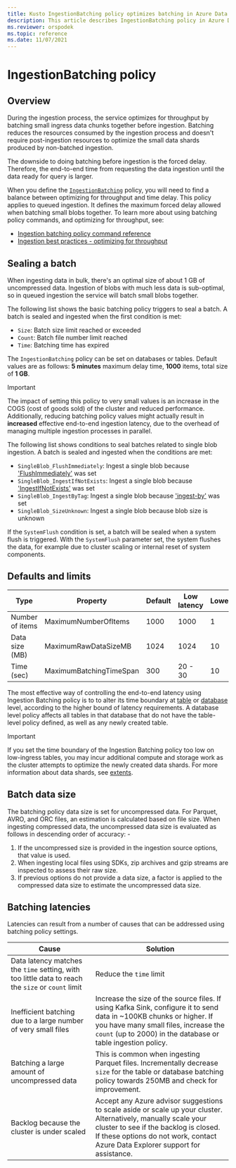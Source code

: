```yaml
---
title: Kusto IngestionBatching policy optimizes batching in Azure Data Explorer
description: This article describes IngestionBatching policy in Azure Data Explorer
ms.reviewer: orspodek
ms.topic: reference
ms.date: 11/07/2021
---
```

# IngestionBatching policy

## Overview

During the ingestion process, the service optimizes for throughput by batching small ingress data chunks together before ingestion. Batching reduces the resources consumed by the ingestion process and doesn't require post-ingestion resources to optimize the small data shards produced by non-batched ingestion.

The downside to doing batching before ingestion is the forced delay. Therefore, the end-to-end time from requesting the data ingestion until the data ready for query is larger.

When you define the [`IngestionBatching`](./show-table-ingestion-batching-policy.md) policy, you will need to find a balance between optimizing for throughput and time delay. This policy applies to queued ingestion. It defines the maximum forced delay allowed when batching small blobs together. To learn more about using batching policy commands, and optimizing for throughput, see:

* [Ingestion batching policy command reference](./show-table-ingestion-batching-policy.md)
* [Ingestion best practices - optimizing for throughput](../api/netfx/kusto-ingest-best-practices.md#optimizing-for-throughput)

## Sealing a batch

When ingesting data in bulk, there's an optimal size of about 1 GB of uncompressed data. Ingestion of blobs with much less data is sub-optimal, so in queued ingestion the service will batch small blobs together. 

The following list shows the basic batching policy triggers to seal a batch. A batch is sealed and ingested when the first condition is met:

* `Size`: Batch size limit reached or exceeded
* `Count`: Batch file number limit reached
* `Time`: Batching time has expired

The `IngestionBatching` policy can be set on databases or tables. Default values are as follows: **5 minutes** maximum delay time, **1000** items, total size of **1 GB**.

> [!IMPORTANT]
> The impact of setting this policy to very small values is
> an increase in the COGS (cost of goods sold) of the cluster and reduced performance. Additionally,
> reducing batching policy values might actually result in **increased** effective
> end-to-end ingestion latency, due to the overhead of managing multiple ingestion
> processes in parallel.

The following list shows conditions to seal batches related to single blob ingestion. A batch is sealed and ingested when the conditions are met:

* `SingleBlob_FlushImmediately`: Ingest a single blob because ['FlushImmediately'](../api/netfx/kusto-ingest-client-reference.md#class-kustoqueuedingestionproperties) was set
* `SingleBlob_IngestIfNotExists`: Ingest a single blob because 
['IngestIfNotExists'](../../ingestion-properties.md#ingestion-properties) was set
* `SingleBlob_IngestByTag`: Ingest a single blob because ['ingest-by'](extents-overview.md#ingest-by-extent-tags) was set
* `SingleBlob_SizeUnknown`: Ingest a single blob because blob size is unknown

If the `SystemFlush` condition is set, a batch will be sealed when a system flush is triggered. With the `SystemFlush` parameter set, the system flushes the data, for example due to cluster scaling or internal reset of system components.

## Defaults and limits

| Type             | Property                | Default | Low latency | Lowest |
|------------------|-------------------------|---------|-------------|--------|
| Number of items  | MaximumNumberOfItems    | 1000    | 1000        | 1      |
| Data size (MB)   | MaximumRawDataSizeMB    | 1024    | 1024        | 10     |
| Time (sec)          | MaximumBatchingTimeSpan | 300  | 20 - 30  | 10 |

The most effective way of controlling the end-to-end latency using Ingestion Batching policy is to to alter its time boundary at [table](./alter-table-ingestion-batching-policy.md) or [database](./alter-database-ingestion-batching-policy.md) level, according to the higher bound of latency requirements.
A database level policy affects all tables in that database that do not have the table-level policy defined, as well as any newly created table.

> [!IMPORTANT] 
> If you set the time boundary of the Ingestion Batching policy too low on low-ingress tables, you may incur additional compute and storage work as the cluster attempts to optimize the newly created data shards. For more information about data shards, see [extents](./extents-overview.md).

## Batch data size

The batching policy data size is set for uncompressed data. For Parquet, AVRO, and ORC files, an estimation is calculated based on file size. When ingesting compressed data, the uncompressed data size is evaluated as follows in descending order of accuracy:
          -
1. If the uncompressed size is provided in the ingestion source options, that value is used.
1. When ingesting local files using SDKs, zip archives and gzip streams are inspected to assess their raw size. 
1. If previous options do not provide a data size, a factor is applied to the compressed data size to estimate the uncompressed data size. 

## Batching latencies

Latencies can result from a number of causes that can be addressed using batching policy settings. 

| Cause | Solution |
| --- | --- |
| Data latency matches the `time` setting, with too little data to reach the `size` or `count` limit | Reduce the `time` limit |
| Inefficient batching due to a large number of very small files | Increase the size of the source files. If using Kafka Sink, configure it to send data in ~100KB chunks or higher. If you have many small files, increase the `count` (up to 2000) in the database or table ingestion policy. |
| Batching a large amount of uncompressed data | This is common when ingesting Parquet files. Incrementally decrease `size` for the table or database batching policy towards 250MB and check for improvement. |
| Backlog because the cluster is under scaled | Accept any Azure advisor suggestions to scale aside or scale up your cluster. Alternatively, manually scale your cluster to see if the backlog is closed. If these options do not work, contact Azure Data Explorer support for assistance. |
